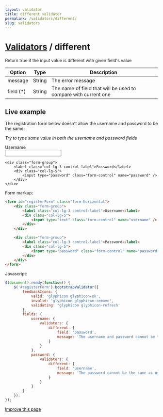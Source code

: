 ```yaml
---
layout: validator
title: different validator
permalink: /validators/different/
slug: validators
---
```


# <a href="/validators/">Validators</a> / different

Return true if the input value is different with given field's value

Option    | Type   | Description
----------|--------|------------
message   | String | The error message
field (*) | String | The name of field that will be used to compare with current one

## Live example

The registration form below doesn't allow the username and password to be the same:

_Try to type same value in both the username and password fields_

<form id="registerForm" class="form-horizontal">
    <div class="form-group">
        <label class="col-lg-3 control-label">Username</label>
        <div class="col-lg-5">
            <input type="text" class="form-control" name="username" />
        </div>
    </div>

    <div class="form-group">
        <label class="col-lg-3 control-label">Password</label>
        <div class="col-lg-5">
            <input type="password" class="form-control" name="password" />
        </div>
    </div>
</form>

Form markup:

```html
<form id="registerForm" class="form-horizontal">
    <div class="form-group">
        <label class="col-lg-3 control-label">Username</label>
        <div class="col-lg-5">
            <input type="text" class="form-control" name="username" />
        </div>
    </div>

    <div class="form-group">
        <label class="col-lg-3 control-label">Password</label>
        <div class="col-lg-5">
            <input type="password" class="form-control" name="password" />
        </div>
    </div>
</form>
```

Javascript:

```javascript
$(document).ready(function() {
    $('#registerForm').bootstrapValidator({
        feedbackIcons: {
            valid: 'glyphicon glyphicon-ok',
            invalid: 'glyphicon glyphicon-remove',
            validating: 'glyphicon glyphicon-refresh'
        },
        fields: {
            username: {
                validators: {
                    different: {
                        field: 'password',
                        message: 'The username and password cannot be the same as each other'
                    }
                }
            },
            password: {
                validators: {
                    different: {
                        field: 'username',
                        message: 'The password cannot be the same as username'
                    }
                }
            }
        }
    });
});
```

<a href="{{ site.repository.docs_edit }}/validators/different.md" class="btn btn-info">Improve this page</a>

<script>
$(document).ready(function() {
    $('#registerForm').bootstrapValidator({
        feedbackIcons: {
            valid: 'glyphicon glyphicon-ok',
            invalid: 'glyphicon glyphicon-remove',
            validating: 'glyphicon glyphicon-refresh'
        },
        fields: {
            username: {
                validators: {
                    different: {
                        field: 'password',
                        message: 'The username and password cannot be the same as each other'
                    }
                }
            },
            password: {
                validators: {
                    different: {
                        field: 'username',
                        message: 'The password cannot be the same as username'
                    }
                }
            }
        }
    });
});
</script>